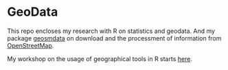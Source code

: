 GeoData
=======

This repo encloses my research with R on statistics and geodata. And my package [geosmdata](https://github.com/Japhilko/GeoData/tree/master/geosmdata) on download and the processment of information from [OpenStreetMap](http://www.openstreetmap.de/).

My workshop on the usage of geographical tools in R starts [here](https://github.com/Japhilko/GeoData/tree/master/2016). 






